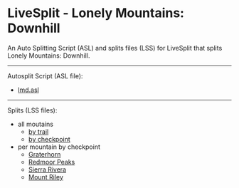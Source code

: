 # LiveSplit - Lonely Mountains: Downhill
An Auto Splitting Script (ASL) and splits files (LSS) for LiveSplit that splits Lonely Mountains: Downhill.

---

Autosplit Script (ASL file): 
- <span id="download-asl">[lmd.asl](autosplit/lmd.asl)</span>

---

Splits (LSS files):
- all moutains
   - <span id="download-lss-allmountainsbytrail">[by trail](splits/en/Lonely%20Mountains%20Downhill%20by%20trail.lss)</span>
   - <span id="download-lss-allmountainsbycheckpoint">[by checkpoint](splits/en/Lonely%20Mountains%20Downhill%20by%20checkpoint.lss)</span>
- per mountain by checkpoint
   - <span id="download-lss-m1bycheckpoint">[Graterhorn](splits/en/Lonely%20Mountains%20Downhill%20-%20Graterhorn.lss)</span>
   - <span id="download-lss-m2bycheckpoint">[Redmoor Peaks](splits/en/Lonely%20Mountains%20Downhill%20-%20Redmoor%20Peaks.lss)</span>
   - <span id="download-lss-m3bycheckpoint">[Sierra Rivera](splits/en/Lonely%20Mountains%20Downhill%20-%20Sierra%20Rivera.lss)</span>
   - <span id="download-lss-m4bycheckpoint">[Mount Riley](splits/en/Lonely%20Mountains%20Downhill%20-%20Mount%20Riley.lss)</span>

<script defer>
      (function(i,s,o,g,r,a,m){i['GoogleAnalyticsObject']=r;i[r]=i[r]||function(){
      (i[r].q=i[r].q||[]).push(arguments)},i[r].l=1*new Date();a=s.createElement(o),
      m=s.getElementsByTagName(o)[0];a.async=1;a.src=g;m.parentNode.insertBefore(a,m)
      })(window,document,'script','//www.google-analytics.com/analytics.js','ga');
      ga('create', 'UA-153178211-1', 'auto');
      ga('require', 'linkid');
      ga('send', 'pageview');
</script>
